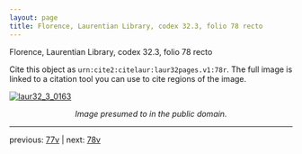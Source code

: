 ```yaml
---
layout: page
title: Florence, Laurentian Library, codex 32.3, folio 78 recto
---
```


Florence, Laurentian Library, codex 32.3, folio 78 recto

Cite this object as `urn:cite2:citelaur:laur32pages.v1:78r`.  The full image is linked to a citation tool you can use to cite regions of the image.

[![laur32_3_0163](http://www.homermultitext.org/iipsrv?IIIF=/project/homer/pyramidal/deepzoom/citelaur/laur32imgs/v1/laur32_3_0163.tif/full/800,/0/default.jpg)](http://www.homermultitext.org/ict2/?urn=urn:cite2:citelaur:laur32imgs.v1:laur32_3_0163) 

<p style="text-align: center; font-style: italic;">Image presumed to in the public domain.</p>

---

previous: [77v](../77v/) | next: [78v](../78v/)